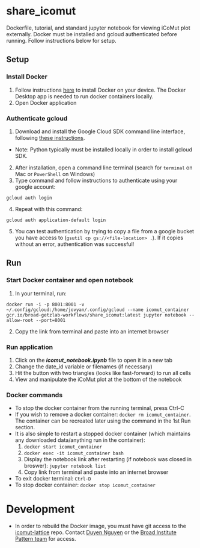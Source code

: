 # share_icomut
Dockerfile, tutorial, and standard jupyter notebook for viewing iCoMut plot externally. Docker must be installed and gcloud authenticated before running. Follow instructions below for setup.

## Setup
### Install Docker
1) Follow instructions [here](https://docs.docker.com/get-docker/) to install Docker on your device. The Docker Desktop app is needed to run docker containers locally.
2) Open Docker application

### Authenticate gcloud
1) Download and install the Google Cloud SDK command line interface, following [these instructions](https://cloud.google.com/sdk/docs/install-sdk).
  - Note: Python typically must be installed locally in order to install gcloud SDK.
2) After installation, open a command line terminal (search for `terminal` on Mac or `PowerShell` on Windows)
3) Type command and follow instructions to authenticate using your google account:
```
gcloud auth login
``` 
4) Repeat with this command:
```
gcloud auth application-default login
```
5) You can test authentication by trying to copy a file from a google bucket you have access to (`gsutil cp gs://<file-location> .`). If it copies without an error, authentication was successful!

## Run
### Start Docker container and open notebook
1) In your terminal, run:
```
docker run -i -p 8001:8001 -v ~/.config/gcloud:/home/jovyan/.config/gcloud --name icomut_container gcr.io/broad-getzlab-workflows/share_icomut:latest jupyter notebook --allow-root --port=8001
```
2) Copy the link from terminal and paste into an internet browser

### Run application
1) Click on the ***icomut_notebook.ipynb*** file to open it in a new tab
2) Change the date_id variable or filenames (if necessary) 
3) Hit the button with two triangles (looks like fast-forward) to run all cells
4) View and manipulate the iCoMut plot at the bottom of the notebook

### Docker commands
- To stop the docker container from the running terminal, press Ctrl-C
- If you wish to remove a docker container: `docker rm icomut_container`. The container can be recreated later using the command in the 1st Run section.
- It is also simple to restart a stopped docker container (which maintains any downloaded data/anything run in the container):
  1) `docker start icomut_container`
  2) `docker exec -it icomut_container bash`
  3) Display the notebook link after restarting (if notebook was closed in broswer): `jupyter notebook list`
  4) Copy link from terminal and paste into an internet browser
- To exit docker terminal: `Ctrl-D`
- To stop docker container: `docker stop icomut_container`
  
# Development
- In order to rebuild the Docker image, you must have git access to the [icomut-lattice](https://github.com/broadinstitute/icomut-lattice) repo. Contact [Duyen Nguyen](dnguyen@broadinstitute.org) or the [Broad Institute Pattern team](pattern@broadinstitute.org) for access.
